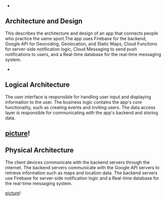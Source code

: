 -
## Architecture and Design

This describes the architecture and design of an app that connects people who practice the same sport.The app uses Firebase for the backend, Google API for Geocoding, Geolocation, and Static Maps, Cloud Functions for server-side notification logic, Cloud Messaging to send push notifications to users, and a Real-time database for the real-time messaging system.

-
## Logical Architecture
The user interface is responsible for handling user input and displaying information to the user. The business logic contains the app's core functionality, such as creating events and inviting users. The data access layer is responsible for communicating with the app's backend and storing data.

[picture]()!
-
## Physical Architecture 
The client devices communicate with the backend servers through the internet. The backend servers communicate with the Google API servers to retrieve information such as maps and location data. The backend servers use Firebase for server-side notification logic and a Real-time database for the real-time messaging system.

[picture]()!

